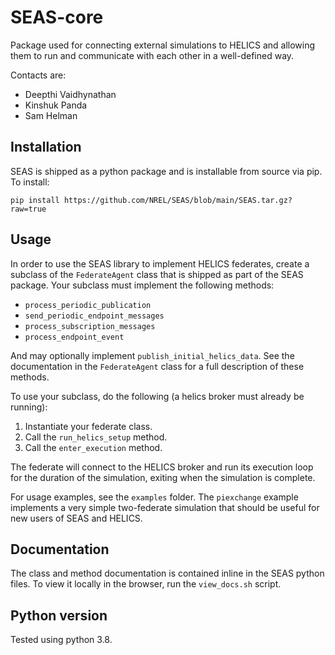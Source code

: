 # SEAS-core

Package used for connecting external simulations to HELICS and allowing them to run and communicate with each other in a well-defined way.

Contacts are:
- Deepthi Vaidhynathan
- Kinshuk Panda
- Sam Helman

## Installation

SEAS is shipped as a python package and is installable from source via pip. To install:

`pip install https://github.com/NREL/SEAS/blob/main/SEAS.tar.gz?raw=true`


## Usage

In order to use the SEAS library to implement HELICS federates, create a subclass of the `FederateAgent` class that is shipped as part of the SEAS package. Your subclass must implement the following methods:

- `process_periodic_publication`
- `send_periodic_endpoint_messages`
- `process_subscription_messages`
- `process_endpoint_event`

And may optionally implement `publish_initial_helics_data`. See the documentation in the `FederateAgent` class for a full description of these methods.

To use your subclass, do the following (a helics broker must already be running):

1. Instantiate your federate class.
2. Call the `run_helics_setup` method.
3. Call the `enter_execution` method.

The federate will connect to the HELICS broker and run its execution loop for the duration of the simulation, exiting when the simulation is complete. 

For usage examples, see the `examples` folder. The `piexchange` example implements a very simple two-federate simulation that should be useful for new users of SEAS and HELICS.

## Documentation

The class and method documentation is contained inline in the SEAS python files. To view it locally in the browser, run the `view_docs.sh` script.

## Python version

Tested using python 3.8.
